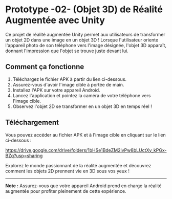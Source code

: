 # Prototype -02- (Objet 3D) de Réalité Augmentée avec Unity

Ce projet de réalité augmentée Unity permet aux utilisateurs de transformer un objet 2D dans une image en un objet 3D ! Lorsque l'utilisateur oriente l'appareil photo de son téléphone vers l'image désignée, l'objet 3D apparaît, donnant l'impression que l'objet se trouve juste devant lui.

## Comment ça fonctionne

1. Téléchargez le fichier APK à partir du lien ci-dessous.
2. Assurez-vous d'avoir l'image cible à portée de main.
3. Installez l'APK sur votre appareil Android.
4. Lancez l'application et pointez la caméra de votre téléphone vers l'image cible.
5. Observez l'objet 2D se transformer en un objet 3D en temps réel !

## Téléchargement

Vous pouvez accéder au fichier APK et à l'image cible en cliquant sur le lien ci-dessous :

https://drive.google.com/drive/folders/1bHSe1BdeZM2ivPw8bLUctXy_kPGx-BZq?usp=sharing

Explorez le monde passionnant de la réalité augmentée et découvrez comment les objets 2D prennent vie en 3D sous vos yeux !

---

**Note :** Assurez-vous que votre appareil Android prend en charge la réalité augmentée pour profiter pleinement de cette expérience.

